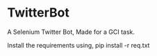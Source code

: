 # TwitterBot
A Selenium Twitter Bot, Made for a GCI task. 

Install the requirements using, pip install -r req.txt
